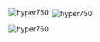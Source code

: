 <p><img align="left" src="https://github-readme-stats.vercel.app/api/top-langs?username=hyper750&show_icons=true&locale=en&layout=compact" alt="hyper750" /></p>

<p>&nbsp;<img align="center" src="https://github-readme-stats.vercel.app/api?username=hyper750&show_icons=true&locale=en" alt="hyper750" /></p>

<p><img align="center" src="https://github-readme-streak-stats.herokuapp.com/?user=hyper750&" alt="hyper750" /></p>

<!--
**hyper750/hyper750** is a ✨ _special_ ✨ repository because its `README.md` (this file) appears on your GitHub profile.

Here are some ideas to get you started:

- 🔭 I’m currently working on ...
- 🌱 I’m currently learning ...
- 👯 I’m looking to collaborate on ...
- 🤔 I’m looking for help with ...
- 💬 Ask me about ...
- 📫 How to reach me: ...
- 😄 Pronouns: ...
- ⚡ Fun fact: ...
-->
